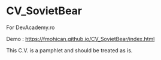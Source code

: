 # CV_SovietBear

For DevAcademy.ro

Demo : https://fmohican.github.io/CV_SovietBear/index.html

This C.V. is a pamphlet and should be treated as is.
